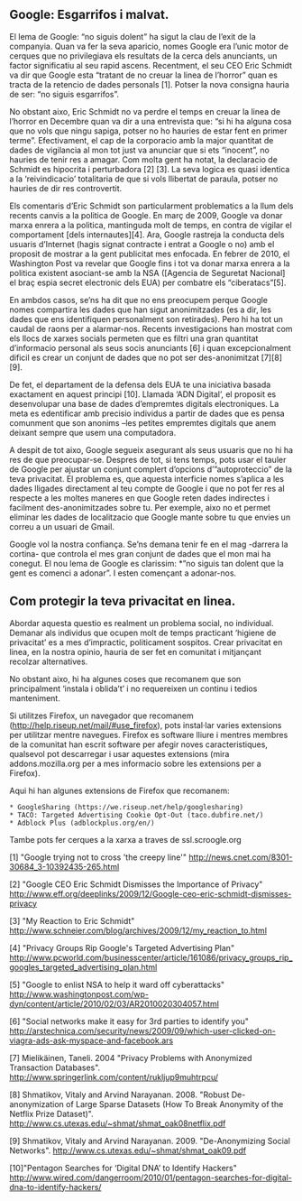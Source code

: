 ## Google: Esgarrifos i malvat.

El lema de Google: “no siguis dolent” ha sigut la clau de l’exit de la
companyia. Quan va fer la seva aparicio, nomes Google era l’unic motor
de cerques que no privilegiava els resultats de la cerca dels
anunciants, un factor significatiu al seu rapid ascens. Recentment, el
seu CEO Eric Schmidt va dir que Google esta “tratant de no creuar la
linea de l’horror” quan es tracta de la retencio de dades personals [1].
Potser la nova consigna hauria de ser: “no siguis esgarrifos”.

No obstant aixo, Eric Schmidt no va perdre el temps en creuar la linea
de l’horror en Decembre quan va dir a una entrevista que: “si hi ha
alguna cosa que no vols que ningu sapiga, potser no ho hauries de estar
fent en primer terme”. Efectivament, el cap de la corporacio amb la
major quantitat de dades de vigilancia al mon tot just va anunciar que
si ets “inocent”, no hauries de tenir res a amagar. Com molta gent ha
notat, la declaracio de Schmidt es hipocrita i perturbadora [2] [3]. La
seva logica es quasi identica a la ‘reivindicacio’ totalitaria de que si
vols llibertat de paraula, potser no hauries de dir res controvertit.

Els comentaris d’Eric Schmidt son particularment problematics a la llum
dels recents canvis a la politica de Google. En març de 2009, Google va
donar marxa enrera a la politica, mantinguda molt de temps, en contra de
vigilar el comportament [dels internautes][4]. Ara, Google rastreja la
conducta dels usuaris d’Internet (hagis signat contracte i entrat a
Google o no) amb el proposit de mostrar a la gent publicitat mes
enfocada. En febrer de 2010, el Washington Post va revelar que Google
fins i tot va donar marxa enrera a la politica existent asociant-se amb
la NSA ([Agencia de Seguretat Nacional] el braç espia secret electronic
dels EUA) per combatre els “ciberatacs”[5].

En ambdos casos, se’ns ha dit que no ens preocupem perque Google nomes
compartira les dades que han sigut anonimitzades (es a dir, les dades
que ens identifiquen personalment son retirades). Pero hi ha tot un
caudal de raons per a alarmar-nos. Recents investigacions han mostrat
com els llocs de xarxes socials permeten que es filtri una gran
quantitat d’informacio personal als seus socis anunciants [6] i quan
excepcionalment dificil es crear un conjunt de dades que no pot ser
des-anonimitzat [7][8][9].

De fet, el departament de la defensa dels EUA te una iniciativa basada
exactament en aquest principi [10]. Llamada ‘ADN Digital’, el proposit
es desenvolupar una base de dades d’empremtes digitals electroniques. La
meta es edentificar amb precisio individus a partir de dades que es
pensa comunment que son anonims –les petites empremtes digitals que anem
deixant sempre que usem una computadora.

A despit de tot aixo, Google segueix asegurant als seus usuaris que no
hi ha res de que preocupar-se. Despres de tot, si tens temps, pots usar
el tauler de Google per ajustar un conjunt complert d’opcions
d’”autoproteccio” de la teva privacitat. El problema es, que aquesta
interficie nomes s’aplica a les dades lligades directament al teu compte
de Google i que no pot fer res al respecte a les moltes maneres en que
Google reten dades indirectes i facilment des-anonimitzades sobre tu.
Per exemple, aixo no et permet eliminar les dades de localitzacio que
Google mante sobre tu que envies un correu a un usuari de Gmail.

Google vol la nostra confiança. Se’ns demana tenir fe en el mag -darrera
la cortina- que controla el mes gran conjunt de dades que el mon mai ha
conegut. El nou lema de Google es clarissim: *”no siguis tan dolent que
la gent es comenci a adonar”. I esten començant a adonar-nos.


## Com protegir la teva privacitat en linea.

Abordar aquesta questio es realment un problema social, no individual.
Demanar als individus que ocupen molt de temps practicant ‘higiene de
privacitat’ es a mes d’impractic, politicament sospitos. Crear
privacitat en linea, en la nostra opinio, hauria de ser fet en comunitat
i mitjançant recolzar alternatives.

No obstant aixo, hi ha algunes coses que recomanem que son principalment
‘instala i oblida’t’ i no requereixen un continu i tedios manteniment.

Si utilitzes Firefox, un navegador que recomanem
(http://help.riseup.net/mail/#use_firefox), pots instal·lar varies
extensions per utilitzar mentre navegues. Firefox es software lliure i
mentres membres de la comunitat han escrit software per afegir noves
caracteristiques, qualsevol pot descarregar i usar aquestes extensions
(mira addons.mozilla.org per a mes informacio sobre les extensions per a
Firefox).

Aqui hi han algunes extensions de Firefox que recomanem:

    * GoogleSharing (https://we.riseup.net/help/googlesharing)
    * TACO: Targeted Advertising Cookie Opt-Out (taco.dubfire.net/)
    * Adblock Plus (adblockplus.org/en/)

Tambe pots fer cerques a la xarxa a traves de ssl.scroogle.org

[1] "Google trying not to cross 'the creepy line'"
http://news.cnet.com/8301-30684_3-10392435-265.html

[2] "Google CEO Eric Schmidt Dismisses the Importance of Privacy"
http://www.eff.org/deeplinks/2009/12/Google-ceo-eric-schmidt-dismisses-privacy

[3] "My Reaction to Eric Schmidt"
http://www.schneier.com/blog/archives/2009/12/my_reaction_to.html

[4] "Privacy Groups Rip Google's Targeted Advertising Plan"
http://www.pcworld.com/businesscenter/article/161086/privacy_groups_rip_googles_targeted_advertising_plan.html

[5] "Google to enlist NSA to help it ward off cyberattacks"
http://www.washingtonpost.com/wp-dyn/content/article/2010/02/03/AR2010020304057.html

[6] "Social networks make it easy for 3rd parties to identify you"
http://arstechnica.com/security/news/2009/09/which-user-clicked-on-viagra-ads-ask-myspace-and-facebook.ars

[7] Mielikäinen, Taneli. 2004 "Privacy Problems with Anonymized
Transaction Databases".
http://www.springerlink.com/content/rukljup9muhtrpcu/

[8] Shmatikov, Vitaly and Arvind Narayanan. 2008. "Robust
De-anonymization of Large Sparse Datasets (How To Break Anonymity of the
Netflix Prize Dataset)".
http://www.cs.utexas.edu/~shmat/shmat_oak08netflix.pdf

[9] Shmatikov, Vitaly and Arvind Narayanan. 2009. "De-Anonymizing Social
Networks". http://www.cs.utexas.edu/~shmat/shmat_oak09.pdf

[10]"Pentagon Searches for ‘Digital DNA’ to Identify Hackers"
http://www.wired.com/dangerroom/2010/01/pentagon-searches-for-digital-dna-to-identify-hackers/
